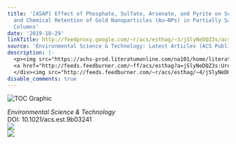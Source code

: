 ```yaml
---
title: '[ASAP] Effect of Phosphate, Sulfate, Arsenate, and Pyrite on Surface Transformations
  and Chemical Retention of Gold Nanoparticles (Au–NPs) in Partially Saturated Soil
  Columns'
date: '2019-10-29'
linkTitle: http://feedproxy.google.com/~r/acs/esthag/~3/jSlyNeDQZ3s/acs.est.9b03241
source: 'Environmental Science & Technology: Latest Articles (ACS Publications)'
description: |-
  <p><img src="https://achs-prod.literatumonline.com/na101/home/literatum/publisher/achs/journals/content/esthag/0/esthag.ahead-of-print/acs.est.9b03241/20191029/images/medium/es9b03241_0007.gif" alt="TOC Graphic"/></p><div><cite>Environmental Science & Technology</cite></div><div>DOI: 10.1021/acs.est.9b03241</div><div class="feedflare">
  <a href="http://feeds.feedburner.com/~ff/acs/esthag?a=jSlyNeDQZ3s:UroNukk_iYE:yIl2AUoC8zA"><img src="http://feeds.feedburner.com/~ff/acs/esthag?d=yIl2AUoC8zA" border="0"></img></a>
  </div><img src="http://feeds.feedburner.com/~r/acs/esthag/~4/jSlyNeDQZ3s" ...
disable_comments: true
---
```

<p><img src="https://achs-prod.literatumonline.com/na101/home/literatum/publisher/achs/journals/content/esthag/0/esthag.ahead-of-print/acs.est.9b03241/20191029/images/medium/es9b03241_0007.gif" alt="TOC Graphic"/></p><div><cite>Environmental Science & Technology</cite></div><div>DOI: 10.1021/acs.est.9b03241</div><div class="feedflare">
<a href="http://feeds.feedburner.com/~ff/acs/esthag?a=jSlyNeDQZ3s:UroNukk_iYE:yIl2AUoC8zA"><img src="http://feeds.feedburner.com/~ff/acs/esthag?d=yIl2AUoC8zA" border="0"></img></a>
</div><img src="http://feeds.feedburner.com/~r/acs/esthag/~4/jSlyNeDQZ3s" ...